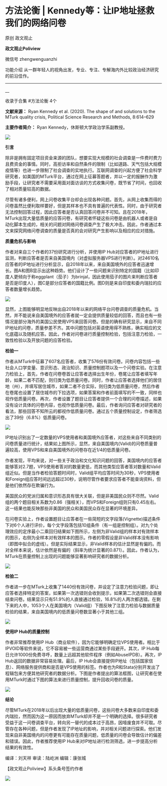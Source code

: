 

#  方法论衡 | Kennedy等：让IP地址拯救我们的网络问卷

原创 政文观止 

**政文观止Poliview** 

微信号 zhengwenguanzhi

功能介绍 从一群年轻人的视角出发，专业、专注、专解海内外比较政治经济研究的前沿佳作。

____

__

收录于合集 #方法论衡 4个

**文献来源：** Ryan Kennedy et al. (2020). The shape of and solutions to the MTurk
quality crisis, Political Science Research and Methods, 8:614–629  

  

 **主要作者简介：** Ryan Kennedy，休斯顿大学政治学系副教授。

![](images/214/2.jpeg)

  

  

 **引言**

除非是拥有固定项目资金来源的团队，想要实现大规模的社会调查是一件费时费力且费资金的事情。同时，高拒访率和自然条件的限制（比如道路、天气包括大规模疫情等）也进一步限制了社会调查的实地执行。互联网调查的兴起方便了社会科学研究者，如美国的MTurk平台，通过在网上征募答题者，并以一定的报酬作为激励手段，让研究者不需要采用面对面访谈的方式收集问卷，既节省了时间，也回收了相对质量较高的数据。

  

尽管有诸多便利，网上问卷收集平台却会出现各种问题。首先，从网上收集而得的问卷虽然比便利取样要好，但是其样本也不具有普遍的代表性。同时，由于研究者无法控制回答过程，因此应答者是否认真回答问卷并不可知。且在2018年，MTurk出现大量低质量的应答问卷，有研究者怀疑这些问卷是由机器人或者是自动化脚本生成的，相关的问题对网络问卷调查产生了极大冲击。因此，作者通过本文来探究网络问卷调查的质量是否真的会对研究产生影响以及相应的应对措施。

  

 **质量危机与影响**

作者对来自三个作者的37份研究进行分析，并使用IP
Hub对应答者的IP地址进行监测，判断应答者是否来自美国境内（对虚拟服务器VPS进行判断）。对24610名应答者的IP地址进行分析显示，自2018年以来，来自美国境外的应答者迅速增长。图A和图B显示出这种趋势。他们设计了一些问题来识别特定的国籍（比如印度人更倾向于称eggplant（茄子）为brinjal，因此使用茄子的图片来判断应答者是否是印度人），图C是部分应答者的国籍比例。图D则是来自印度和委内瑞拉的应答者数量增长趋势。

![](images/214/3.png)

显然，上图能够明显地反映出自2018年以来的网络平台问卷调查的质量危机。当然，并不能说来自美国境外的应答者就一定会提供质量较低的回答，而且也有一些情况是部分海外的美国公民使用VPS来回答问卷。但是的确有研究显示，来自不同IP地址的问卷，质量参差不齐。其中问题包括对英语使用得不熟练，确实相应的文化底蕴以及随机应答。因此，作者对问卷进行质量控制检验，包括注意力检验，一致性检验以及开放问题的应答检验。

  

 **检验一**

作者从MTurk中征募了607名应答者，收集了576份有效问卷。问卷内容包括一些社会人口学变量、意识形态、政治知识、质量控制题项以及一个问卷实验。在注意力检验上，首先，作者在问卷卷首让应答者选择出生年份，卷尾让应答者填写年龄，如果二者不匹配，则归类为低质量问卷。同时，作者让应答者选择他们的居住地（州），并填写居住城市，如果二者不合实际，则归类为低质量问卷，然后作者在卷尾也设置了居住城市的下拉选项，如果答案和作者前面填写的不一致，同样也视作低质量问卷。再次，作者设置了题目让应答者提供一个合理的问卷描述，如果没有设计具体的问卷内容，也视作低质量问卷。最后，作者询问应答者对研究者的看法，那些回答不知所云的都视作低质量问卷。通过五个质量控制设定，作者筛选出了39份（6.8%）低质量问卷。

![](images/214/4.png)

IP地址识别出了一定数量的VPS使用者和美国境外应答者，对这些来自不同类别的问卷质量进行统计，结果如上图所示，显然，来自美国境内(Valid)的问卷质量普遍较高，使用VPS和来自美国境外的问卷存在近1/4的低质量问卷。

  

作者发现，平均来说，对一些关于政治和文化知识问题的回答，美国境内的应答者能够答对2.7题，VPS使用者答对的数量更低，而其他类型应答者答对数量和Valid组近似。但是当作者检验答题时间时，Valid组平均应答时间为30秒，VPS使用者和Foreign组应答时间远远超过30秒，说明尽管作者要求应答者不能查询资料，但是他们依然存在欺骗行为。

  

美国民众的党派归属和意识形态具有很大关联，但是非美国民众则不尽然。Valid组的两个题目相关系数为0.86（强相关），而VPS和Foreign组则只有0.45左右。这一结果也能反映那些非美国的民众和美国民众存在显著的环境差异。

  

在问卷实验上，作者设置题目让应答者在一些简短的文字段落(Vignette)描述条件下对6个人进行评价，每个文字段落包括10组条件（有一组是控制组）。对九个处理效应的定序最小二乘回归结果如下图所示，左侧为非Valid组的样本对有效样本的图示，右侧为全样本对有效样本的图示。作者的零假设是非Valid样本没有影响（即图中拟合的虚线）。但是实际结果显示，非Valid样本的估计显然是有偏的。而对全样本来说，估计依然是有偏的（斜率为统计显著的0.871）。因此，作者认为，MTurk在质量控制上出现的问题能够显著影响研究者的数据分析。

![](images/214/5.png)

  

 **检验二**

作者进一步在MTurk上收集了1440份有效问卷，并设定了注意力检验问题，即让应答者选择特定的答案，如果第一次选错则会收到提示，如果第二次选错则会直接结束问卷。结果显示只有51.9%的人直接通过检验，16.8%的人两次都选错。在剩下来的人中，1053个人在美国境内（Valid组）下图反映了注意力检验与数据质量检验的结果，来自美国境内的低质量问卷数显著小于其他三组。

![](images/214/6.png)

  

 **使用IP Hub的质量控制**

作者非常推荐使用IP Hub（商业软件），因为它能够明确定位VPS使用者。相比于IPVOID等软件来说，它不容易被一些运营商通过某些手段避开。其次，IP
Hub每日允许1000份免费寻呼，数量上远超其他软件程序（例如AbuseIPDB）。再次，IP Hub返回的数据非常容易处理。最后，IP
Hub会直接提供IP地址（包括国家信息）、网络服务提供商和是否是VPS使用的标签。作者也为R和Stata分别开发出了程辑包来方便其他研究者的数据分析。下图是作者提出的算法框图，让研究者在使用MTurk时通过下图的算法来进行质量控制，提升回收问卷的质量。

![](images/214/7.png)

  

 **结论**

尽管MTurk在2018年以后出现大量的低质量问卷，这些问卷大多数来自印度和委内瑞拉，然而因为这一原因而放弃MTurk却并不是一个明确的选择。很多研究者受益于这一问卷调查平台，转向另一替代的成本过于高昂，因噎废食并不可取。尽管存在各种问题，但是作者发现了IP地址的影响，并对相关问题进行探索。他们发现来自非美国境内的问卷更有可能存在质量问题，低质量的问卷会导致估计的偏差和错误。因此，作者推荐使用IP
Hub来对IP地址进行检测筛选，进一步提高分析结果的有效性。

  

编译：刘天祥 审读：陆屹洲 编辑：康张城

【政文观止Poliview】系头条号签约作者

  

![](images/214/8.jpeg)

  

